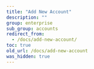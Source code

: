 ```yaml
---
title: "Add New Account"
description: ""
group: enterprise
sub_group: accounts
redirect_from:
  - /docs/add-new-account/
toc: true
old_url: /docs/add-new-account
was_hidden: true
---
```

